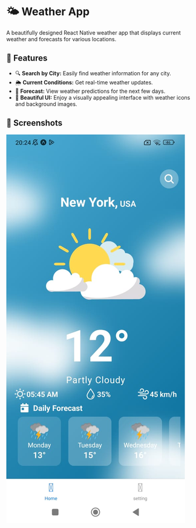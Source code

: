 # 🌤 Weather App

A beautifully designed React Native weather app that displays current weather and forecasts for various locations. 

## 🚀 Features

- 🔍 **Search by City:** Easily find weather information for any city.
- 🌦 **Current Conditions:** Get real-time weather updates.
- 📅 **Forecast:** View weather predictions for the next few days.
- 🎨 **Beautiful UI:** Enjoy a visually appealing interface with weather icons and background images.

## 📸 Screenshots

![Weather App Home](./assets/images/home1.jpeg)


